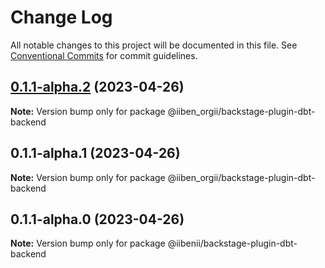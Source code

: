 # Change Log

All notable changes to this project will be documented in this file.
See [Conventional Commits](https://conventionalcommits.org) for commit guidelines.

## [0.1.1-alpha.2](https://github.com/IIBenII/backstage-plugin-dbt/compare/v0.1.1-alpha.1...v0.1.1-alpha.2) (2023-04-26)

**Note:** Version bump only for package @iiben_orgii/backstage-plugin-dbt-backend

## 0.1.1-alpha.1 (2023-04-26)

**Note:** Version bump only for package @iiben_orgii/backstage-plugin-dbt-backend

## 0.1.1-alpha.0 (2023-04-26)

**Note:** Version bump only for package @iibenii/backstage-plugin-dbt-backend
